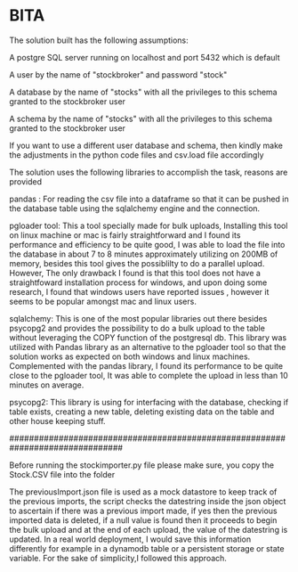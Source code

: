 # BITA


The solution built has the following assumptions:

A postgre SQL server running on localhost and port 5432 which is default

A user by the name of "stockbroker" and password "stock"

A database by the name of "stocks" with all the privileges to this schema granted to the stockbroker user

A schema by the name of "stocks" with all the privileges to this schema granted to the stockbroker user

If you want to use a different user database and schema, then kindly make the adjustments in the python code files and csv.load file accordingly


The solution uses the following libraries to accomplish the task, reasons are provided

pandas : For reading the csv file into a dataframe so that it can be pushed in the database table using the sqlalchemy engine and the connection.

pgloader tool: This a tool specially made for bulk uploads, Installing this tool on linux machine or mac is fairly straightforward and I found its performance and efficiency to be quite good, I was able to load the file into the database in about 7 to 8 minutes approximately utilizing on 200MB of memory, besides this tool gives the possiblilty to do a parallel upload. However, The only drawback I found is that this tool does not have a straightfoward installation process for windows, and upon doing some research, I found that windows users have reported issues , however it seems to be popular amongst mac and linux users. 

sqlalchemy: This is one of the most popular libraries out there besides psycopg2 and provides the possibility to do a bulk upload to the table without leveraging the COPY function of the postgresql db. This library was utilized with Pandas library as an alternative to the pgloader tool so that the solution works as expected on both windows and linux machines. Complemented with the pandas library, I found its performance to be quite close to the pgloader tool, It was able to complete the upload in less than 10 minutes on average.

psycopg2: This library is using for interfacing with the database, checking if table exists, creating a new table, deleting existing data on the table and other house keeping stuff.

  ###############################################################################

Before running the stockimporter.py file please make sure, you copy the Stock.CSV file into the folder

The previousImport.json file is used as a mock datastore to keep track of the previous imports, the script checks
the datestring inside the json object to ascertain if there was a previous import made, if yes then the previous
imported data is deleted, if a null value is found then it proceeds to begin the bulk upload and at the end of each upload, the value of the datestring is updated. In a real world deployment, I would save this information differently for example in a dynamodb table or a persistent storage or state variable. For the sake of simplicity,I followed this approach.


